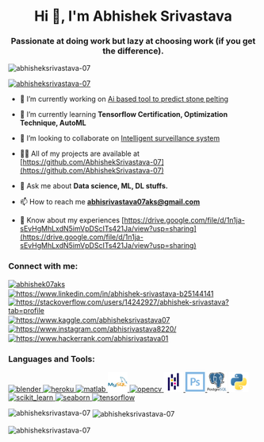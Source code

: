 <h1 align="center">Hi 👋, I'm Abhishek Srivastava</h1>
<h3 align="center">Passionate at doing work but lazy at choosing work (if you get the difference).</h3>

<p align="left"> <img src="https://komarev.com/ghpvc/?username=abhisheksrivastava-07&label=Profile%20views&color=0e75b6&style=flat" alt="abhisheksrivastava-07" /> </p>

<p align="left"> <a href="https://github.com/ryo-ma/github-profile-trophy"><img src="https://github-profile-trophy.vercel.app/?username=abhisheksrivastava-07" alt="abhisheksrivastava-07" /></a> </p>

- 🔭 I’m currently working on [Ai based tool to predict stone pelting](Confidential)

- 🌱 I’m currently learning **Tensorflow Certification, Optimization Technique, AutoML**

- 👯 I’m looking to collaborate on [Intelligent surveillance system](https://github.com/AbhishekSrivastava-07/Video-Surveillance-system)

- 👨‍💻 All of my projects are available at [https://github.com/AbhishekSrivastava-07](https://github.com/AbhishekSrivastava-07)

- 💬 Ask me about **Data science, ML, DL stuffs.**

- 📫 How to reach me **abhisrivastava07aks@gmail.com**

- 📄 Know about my experiences [https://drive.google.com/file/d/1n1ja-sEvHgMhLxdN5imVpDScITs421Ja/view?usp=sharing](https://drive.google.com/file/d/1n1ja-sEvHgMhLxdN5imVpDScITs421Ja/view?usp=sharing)

<h3 align="left">Connect with me:</h3>
<p align="left">
<a href="https://twitter.com/Abhishek07aks" target="blank"><img align="center" src="https://raw.githubusercontent.com/rahuldkjain/github-profile-readme-generator/master/src/images/icons/Social/twitter.svg" alt="abhishek07aks" height="30" width="40" /></a>
<a href="https://www.linkedin.com/in/abhishek-srivastava-b25144141" target="blank"><img align="center" src="https://raw.githubusercontent.com/rahuldkjain/github-profile-readme-generator/master/src/images/icons/Social/linked-in-alt.svg" alt="https://www.linkedin.com/in/abhishek-srivastava-b25144141" height="30" width="40" /></a>
<a href="https://stackoverflow.com/users/14242927/abhishek-srivastava?tab=profile" target="blank"><img align="center" src="https://raw.githubusercontent.com/rahuldkjain/github-profile-readme-generator/master/src/images/icons/Social/stack-overflow.svg" alt="https://stackoverflow.com/users/14242927/abhishek-srivastava?tab=profile" height="30" width="40" /></a>
<a href="https://www.kaggle.com/abhisheksrivastava07" target="blank"><img align="center" src="https://raw.githubusercontent.com/rahuldkjain/github-profile-readme-generator/master/src/images/icons/Social/kaggle.svg" alt="https://www.kaggle.com/abhisheksrivastava07" height="30" width="40" /></a>
<a href="https://instagram.com/https://www.instagram.com/abhisrivastava8220/" target="blank"><img align="center" src="https://raw.githubusercontent.com/rahuldkjain/github-profile-readme-generator/master/src/images/icons/Social/instagram.svg" alt="https://www.instagram.com/abhisrivastava8220/" height="30" width="40" /></a>
<a href="https://www.hackerrank.com/https://www.hackerrank.com/abhisrivastava01" target="blank"><img align="center" src="https://raw.githubusercontent.com/rahuldkjain/github-profile-readme-generator/master/src/images/icons/Social/hackerrank.svg" alt="https://www.hackerrank.com/abhisrivastava01" height="30" width="40" /></a>
</p>

<h3 align="left">Languages and Tools:</h3>
<p align="left"> <a href="https://www.blender.org/" target="_blank" rel="noreferrer"> <img src="https://download.blender.org/branding/community/blender_community_badge_white.svg" alt="blender" width="40" height="40"/> </a> <a href="https://heroku.com" target="_blank" rel="noreferrer"> <img src="https://www.vectorlogo.zone/logos/heroku/heroku-icon.svg" alt="heroku" width="40" height="40"/> </a> <a href="https://www.mathworks.com/" target="_blank" rel="noreferrer"> <img src="https://upload.wikimedia.org/wikipedia/commons/2/21/Matlab_Logo.png" alt="matlab" width="40" height="40"/> </a> <a href="https://www.mysql.com/" target="_blank" rel="noreferrer"> <img src="https://raw.githubusercontent.com/devicons/devicon/master/icons/mysql/mysql-original-wordmark.svg" alt="mysql" width="40" height="40"/> </a> <a href="https://opencv.org/" target="_blank" rel="noreferrer"> <img src="https://www.vectorlogo.zone/logos/opencv/opencv-icon.svg" alt="opencv" width="40" height="40"/> </a> <a href="https://pandas.pydata.org/" target="_blank" rel="noreferrer"> <img src="https://raw.githubusercontent.com/devicons/devicon/2ae2a900d2f041da66e950e4d48052658d850630/icons/pandas/pandas-original.svg" alt="pandas" width="40" height="40"/> </a> <a href="https://www.photoshop.com/en" target="_blank" rel="noreferrer"> <img src="https://raw.githubusercontent.com/devicons/devicon/master/icons/photoshop/photoshop-line.svg" alt="photoshop" width="40" height="40"/> </a> <a href="https://www.postgresql.org" target="_blank" rel="noreferrer"> <img src="https://raw.githubusercontent.com/devicons/devicon/master/icons/postgresql/postgresql-original-wordmark.svg" alt="postgresql" width="40" height="40"/> </a> <a href="https://www.python.org" target="_blank" rel="noreferrer"> <img src="https://raw.githubusercontent.com/devicons/devicon/master/icons/python/python-original.svg" alt="python" width="40" height="40"/> </a> <a href="https://scikit-learn.org/" target="_blank" rel="noreferrer"> <img src="https://upload.wikimedia.org/wikipedia/commons/0/05/Scikit_learn_logo_small.svg" alt="scikit_learn" width="40" height="40"/> </a> <a href="https://seaborn.pydata.org/" target="_blank" rel="noreferrer"> <img src="https://seaborn.pydata.org/_images/logo-mark-lightbg.svg" alt="seaborn" width="40" height="40"/> </a> <a href="https://www.tensorflow.org" target="_blank" rel="noreferrer"> <img src="https://www.vectorlogo.zone/logos/tensorflow/tensorflow-icon.svg" alt="tensorflow" width="40" height="40"/> </a> </p>

<p><img align="left" src="https://github-readme-stats.vercel.app/api/top-langs?username=abhisheksrivastava-07&show_icons=true&locale=en&layout=compact" alt="abhisheksrivastava-07" /></p>

<p>&nbsp;<img align="center" src="https://github-readme-stats.vercel.app/api?username=abhisheksrivastava-07&show_icons=true&locale=en" alt="abhisheksrivastava-07" /></p>

<p><img align="center" src="https://github-readme-streak-stats.herokuapp.com/?user=abhisheksrivastava-07&" alt="abhisheksrivastava-07" /></p>

